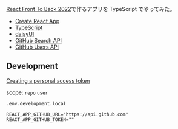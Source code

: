 [React Front To Back 2022](https://www.udemy.com/course/react-front-to-back-2022/)で作るアプリを TypeScript でやってみた。

- [Create React App](https://create-react-app.dev/)
- [TypeScript](https://www.typescriptlang.org/)
- [daisyUI](https://daisyui.com/)
- [GitHub Search API](https://docs.github.com/ja/rest/search#about-the-search-api)
- [GitHub Users API](https://docs.github.com/ja/rest/users/users#about-the-users-api)

## Development

[Creating a personal access token](https://docs.github.com/en/authentication/keeping-your-account-and-data-secure/creating-a-personal-access-token)

scope: `repo` `user`

`.env.development.local`

```.env
REACT_APP_GITHUB_URL="https://api.github.com"
REACT_APP_GITHUB_TOKEN=""
```
